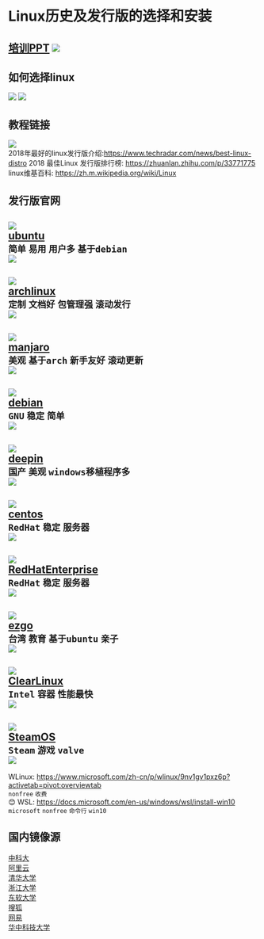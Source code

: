 # Linux历史及发行版的选择和安装
[培训PPT](../ppt/开源第一讲.pptx)
![](./pictures/distro3.jpg)
---
## 如何选择linux
![](./pictures/distro1.jpg)
![](./pictures/distro2.jpg)

## 教程链接
![](./pictures/distrohero.jpg)  
 2018年最好的linux发行版介绍:<https://www.techradar.com/news/best-linux-distro> 
 2018 最佳Linux 发行版排行榜: <https://zhuanlan.zhihu.com/p/33771775>  
 linux维基百科: <https://zh.m.wikipedia.org/wiki/Linux>

## 发行版官网
![](./pictures/ubuntu.png)  
 [ubuntu](https://wiki.ubuntu.com)  
 `简单` `易用` `用户多` `基于debian`  
![](./pictures/ubuntushow.jpg)  
---
![](./pictures/arch.png)  
 [archlinux](https://wiki.archlinux.org)  
 `定制` `文档好` `包管理强` `滚动发行`  
![](./pictures/archshow.png)  
---
![](./pictures/manjaro.png)  
 [manjaro](https://www.manjaro.org)  
 `美观` `基于arch` `新手友好` `滚动更新`  
![](./pictures/manjaroshow.jpg)  
---
![](./pictures/debian.png)  
 [debian](https://wiki.debian.org/zh_CN/FrontPage?action=show&redirect=Ê×Ò³)  
 `GNU` `稳定` `简单`  
![](./pictures/debianshow.png)  
---
![](./pictures/deepin.png)  
 [deepin](https://wiki.deepin.org)  
 `国产` `美观` `windows移植程序多`  
![](./pictures/deepinshow.jpeg)  
---
![](./pictures/centos.png)  
 [centos](https://wiki.centos.org)  
 `RedHat` `稳定` `服务器`  
![](./pictures/centoshow.jpeg)  
---
![](./pictures/redhat.png)  
 [RedHatEnterprise](https://www.redhat.com/zh/technologies/linux-platforms/enterprise-linux)  
 `RedHat` `稳定` `服务器`  
![](./pictures/redhatshow.png)  
---
![](./pictures/ezgo.png)  
 [ezgo](https://ezgo.westart.tw)  
 `台湾` `教育` `基于ubuntu` `亲子`  
![](./pictures/ezgoshow.png)  
---
![](./pictures/clearlinux.jpeg)  
 [ClearLinux](https://clearlinux.org)  
 `Intel` `容器` `性能最快`  
![](./pictures/clearlinuxshow.jpeg)  
---
![](./pictures/steamos.jpeg)  
 [SteamOS](https://store.steampowered.com/steamos)  
 `Steam` `游戏` `valve`  
![](./pictures/steamoshow.png)  
---
 WLinux: <https://www.microsoft.com/zh-cn/p/wlinux/9nv1gv1pxz6p?activetab=pivot:overviewtab>  
 `nonfree` `收费`  
 :blush: WSL: <https://docs.microsoft.com/en-us/windows/wsl/install-win10>  
 `microsoft` `nonfree` `命令行` `win10`  

## 国内镜像源
 [中科大](http://mirrors.ustc.edu.cn)  
 [阿里云](http://mirrors.aliyun.com)  
 [清华大学](http://mirrors.tuna.tsinghua.edu.cn)  
 [浙江大学](http://mirrors.zju.edu.cn)  
 [东软大学](http://mirrors.neusoft.edu.cn)  
 [搜狐](http://mirrors.sohu.com)  
 [网易](http://mirrors.163.com)  
 [华中科技大学](http://mirror.hust.edu.cn)
